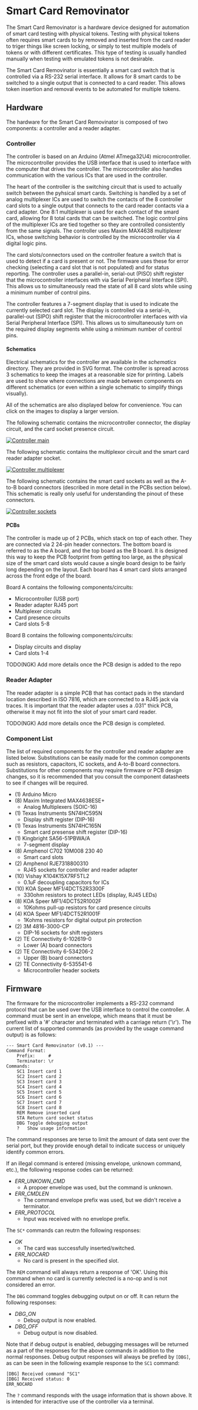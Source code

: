Smart Card Removinator
======================

The Smart Card Removinator is a hardware device designed for automation of
smart card testing with physical tokens.  Testing with physical tokens often
requires smart cards to by removed and inserted from the card reader to triger
things like screen locking, or simply to test multiple models of tokens or with
different certificates.  This type of testing is usually handled manually when
testing with emulated tokens is not desirable.

The Smart Card Removinator is essentially a smart card switch that is
controlled via a RS-232 serial interface.  It allows for 8 smart cards to be
switched to a single output that is connected to a card reader.  This allows
token insertion and removal events to be automated for multiple tokens.

Hardware
--------

The hardware for the Smart Card Removinator is composed of two components:
a controller and a reader adapter.

### Controller
The controller is based on an Arduino (Atmel ATmega32U4) microcontroller.  The
microcontroller provides the USB interface that is used to interface with the
computer that drives the controller.  The microcontroller also handles
communication with the various ICs that are used in the controller.

The heart of the controller is the switching circuit that is used to actually
switch between the pyhsical smart cards.  Switching is handled by a set of
analog multiplexer ICs are used to switch the contacts of the 8 controller
card slots to a single output that connects to the card reader contacts via a
card adapter.  One 8:1 multiplexer is used for each contact of the smard card,
allowing for 8 total cards that can be switched.  The logic control pins of the
multiplexer ICs are tied together so they are controlled consistently from the
same signals.  The controller uses Maxim MAX4638 multiplexer ICs, whose
switching behavior is controlled by the microcontroller via 4 digital logic
pins.

The card slots/connectors used on the controller feature a switch that is used
to detect if a card is present or not.  The firmware uses these for error
checking (selecting a card slot that is not populated) and for status
reporting.  The controller uses a parallel-in, serial-out (PISO) shift register
that the microcontroller interfaces with via Serial Peripheral Interface (SPI).
This allows us to simultaneously read the state of all 8 card slots while using
a minimum number of control pins.

The controller features a 7-segment display that is used to indicate the
currently selected card slot.  The display is controlled via a serial-in,
parallel-out (SIPO) shift register that the microcontroller interfaces with via
Serial Peripheral Interface (SPI).  This allows us to simultaneously turn on
the required display segments while using a minimum number of control pins.

#### Schematics
Electrical schematics for the controller are available in the _schematics_
directory.  They are provided in SVG format.  The controller is spread across
3 schematics to keep the images at a reasonable size for printing.  Labels are
used to show where connections are made between components on different
schematics (or even within a single schematic to simplify things visually).

All of the schematics are also displayed below for convenience.  You can click
on the images to display a larger version.

The following schematic contains the microcontroller connector, the display
circuit, and the card socket presence circuit.

[![Controller main](https://nkinder.github.io/images/smart-card-removinator/controller-main.svg "Controller main")][controller-main]

The following schematic contains the multiplexor circuit and the smart card
reader adapter socket.

[![Controller multiplexer](https://nkinder.github.io/images/smart-card-removinator/controller-multiplexer.svg "Controller multiplexer")][controller-mux]

The following schematic contains the smart card sockets as well as the A-to-B
board connectors (described in more detail in the PCBs section below).  This
schematic is really only useful for understanding the pinout of these
connectors.

[![Controller sockets](https://nkinder.github.io/images/smart-card-removinator/controller-sockets.svg "Controller sockets")][controller-sockets]

#### PCBs
The controller is made up of 2 PCBs, which stack on top of each other.  They
are connected via 2 24-pin header connectors.  The bottom board is referred to
as the A board, and the top board as the B board.  It is designed this way to
keep the PCB footprint from getting too large, as the physical size of the
smart card slots would cause a single board design to be fairly long depending
on the layout.  Each board has 4 smart card slots arranged across the front
edge of the board.

Board A contains the following components/circuits:

  * Microcontroller (USB port)
  * Reader adapter RJ45 port
  * Multiplexer circuits
  * Card presence circuits
  * Card slots 5-8

Board B contains the following components/circuits:

  * Display circuits and display
  * Card slots 1-4

TODO(NGK) Add more details once the PCB design is added to the repo

### Reader Adapter
The reader adapter is a simple PCB that has contact pads in the standard
location described in ISO 7816, which are connected to a RJ45 jack via traces.
It is important that the reader adapter uses a .031" thick PCB, otherwise it
may not fit into the slot of your smart card reader.

TODO(NGK) Add more details once the PCB design is completed.

### Component List
The list of required components for the controller and reader adapter are
listed below.  Substitutions can be easily made for the common components such
as resistors, capacitors, IC sockets, and A-to-B board connectors.
Substitutions for other components may require firmware or PCB design changes,
so it is recommended that you consult the component datasheets to see if
changes will be required.

* (1) Arduino Micro 
* (8) Maxim Integrated MAX4638ESE+
  * Analog Multiplexers (SOIC-16)
* (1) Texas Instruments SN74HC595N
  * Display shift register (DIP-16)
* (1) Texas Instruments SN74HC165N
  * Smart card presense shift register (DIP-16)
* (1) Kingbright SA56-51PBWA/A
  * 7-segment display
* (8) Amphenol C702 10M008 230 40
  * Smart card slots
* (2) Amphenol RJE7318800310
  * RJ45 sockets for controller and reader adapter
* (10) Vishay K104K15X7RF5TL2
  * 0.1uF decoupling capacitors for ICs
* (10) KOA Speer MF1/4DCT52R3300F
  * 330ohm resistors to protect LEDs (display, RJ45 LEDs)
* (8) KOA Speer MF1/4DCT52R1002F
  * 10Kohms pull-up resistors for card presence circuits
* (4) KOA Speer MF1/4DCT52R1001F
  * 1Kohms resistors for digital output pin protection
* (2) 3M 4816-3000-CP
  * DIP-16 sockets for shift registers
* (2) TE Connectivity 6-102619-0
  * Lower (A) board connectors
* (2) TE Connectivity 6-534206-2
  * Upper (B) board connectors
* (2) TE Connectivity 6-535541-6
  * Microcontroller header sockets

Firmware
--------

The firmware for the microcontroller implements a RS-232 command protocol that
can be used over the USB interface to control the controller.  A command must
be sent in an envelope, which means that it must be prefixed with a '#'
character and terminated with a carriage return ('\r').  The current list of
supported commands (as provided by the usage command output) is as follows:

```
--- Smart Card Removinator (v0.1) ---
Command Format:
	Prefix:		#
	Terminator:	\r
Commands:
	SC1	Insert card 1
	SC2	Insert card 2
	SC3	Insert card 3
	SC4	Insert card 4
	SC5	Insert card 5
	SC6	Insert card 6
	SC7	Insert card 7
	SC8	Insert card 8
	REM	Remove inserted card
	STA	Return card socket status
	DBG	Toggle debugging output
	?	Show usage information
```

The command responses are terse to limit the amount of data sent over the
serial port, but they provide enough detail to indicate success or uniquely
identify common errors.

If an illegal command is entered (missing envelope, unknown command, etc.), the
following response codes can be returned:

  * _ERR_UNKOWN_CMD_
    * A propoer envelope was used, but the command is unknown.
  * _ERR_CMDLEN_
    * The command envelope prefix was used, but we didn't receive a terminator.
  * _ERR_PROTOCOL_
    * Input was received with no envelope prefix.

The `SC*` commands can reutrn the following responses:

  * _OK_
    * The card was successfully inserted/switched.
  * _ERR_NOCARD_
    * No card is present in the specified slot.

The `REM` command will always return a response of 'OK'.  Using this command
when no card is currently selected is a no-op and is not considered an error.

The `DBG` command toggles debugging output on or off.  It can return the
following responses:

  * _DBG_ON_
    * Debug output is now enabled.
  * _DBG_OFF_
    * Debug output is now disabled.

Note that if debug output is enabled, debugging messages will be returned as a
part of the responses for the above commands in addition to the normal
responses.  Debug output responses will always be prefied by `[DBG]`, as can be
seen in the following example response to the `SC1` command:

```
[DBG] Received command "SC1"
[DBG] Received status: 0
ERR_NOCARD
```

The `?` command responds with the usage information that is shown above.  It is
intended for interactive use of the controller via a terminal.

[controller-main]: https://nkinder.github.io/images/smart-card-removinator/controller-main.svg
[controller-mux]: https://nkinder.github.io/images/smart-card-removinator/controller-multiplexer.svg
[controller-sockets]: https://nkinder.github.io/images/smart-card-removinator/controller-sockets.svg
